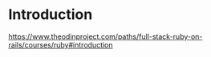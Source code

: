 # Introduction 

https://www.theodinproject.com/paths/full-stack-ruby-on-rails/courses/ruby#introduction